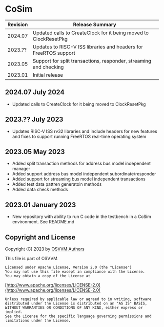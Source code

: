 # CoSim

| Revision  |  Release Summary | 
------------|----------- 
| 2024.07   | Updated calls to CreateClock for it being moved to ClockResetPkg
| 2023.??   | Updates to RISC-V ISS libraries and headers for FreeRTOS support
| 2023.05   | Support for split transactions, responder, streaming and checking
| 2023.01   | Initial release

## 2024.07 July 2024
- Updated calls to CreateClock for it being moved to ClockResetPkg

## 2023.?? July 2023
- Updates RISC-V ISS rv32 libraries and include headers for new features and fixes to support running FreeRTOS real-time operating system

## 2023.05 May 2023
- Added split transaction methods for address bus model independent manager
- Added support address bus model independent subordinate/responder
- Added support for streaming bus model independent transactions
- Added test data pattren generatoin methods
- Added data check methods

## 2023.01 January 2023
- New repository with ability to run C code in the testbench in a CoSim environment.  See README.md

 
## Copyright and License
Copyright (C) 2023 by [OSVVM Authors](AUTHORS.md)   

This file is part of OSVVM.

    Licensed under Apache License, Version 2.0 (the "License")
    You may not use this file except in compliance with the License.
    You may obtain a copy of the License at

  [http://www.apache.org/licenses/LICENSE-2.0](http://www.apache.org/licenses/LICENSE-2.0)

    Unless required by applicable law or agreed to in writing, software
    distributed under the License is distributed on an "AS IS" BASIS,
    WITHOUT WARRANTIES OR CONDITIONS OF ANY KIND, either express or implied.
    See the License for the specific language governing permissions and
    limitations under the License.
